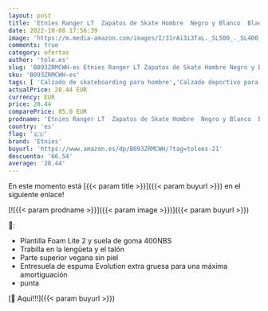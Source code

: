 ```yaml
---
layout: post
title: 'Etnies Ranger LT  Zapatos de Skate Hombre  Negro y Blanco  Black White Gum   38 EU'
date: 2022-10-08 17:56:39
image: 'https://m.media-amazon.com/images/I/31rAi3i3faL._SL500_._SL400_.jpg'
comments: true
category: ofertas
author: 'tole.es'
slug: 'B093ZRMCWH-es Etnies Ranger LT Zapatos de Skate Hombre Negro y Blanco...'
sku: 'B093ZRMCWH-es'
tags: [ 'Calzado de skateboarding para hombre','Calzado deportivo para hombre','Zapatillas y calzado deportivo para hombre','Zapatos','Zapatos para hombre','Zapatos y complementos','etnies','zapatos','🇪🇸', ]
actualPrice: 28.44 EUR
currency: EUR
price: 28.44
comparePrice: 85.0 EUR
prodname: 'Etnies Ranger LT  Zapatos de Skate Hombre  Negro y Blanco  Black White Gum   38 EU'
country: 'es'
flag: '🇪🇸'
brand: 'Etnies'
buyurl: 'https://www.amazon.es/dp/B093ZRMCWH/?tag=tolees-21'
descuento: '66.54'
average: '28.44'
---
```


En este momento está [{{< param title >}}]({{< param buyurl >}}) en el siguiente enlace!

[![{{< param prodname >}}]({{< param image >}})]({{< param buyurl >}})

🔎:

- Plantilla Foam Lite 2 y suela de goma 400NBS
- Trabilla en la lengüeta y el talón
- Parte superior vegana sin piel
- Entresuela de espuma Evolution extra gruesa para una máxima amortiguación
- punta

[🛒 Aquí!!!]({{< param buyurl >}})
